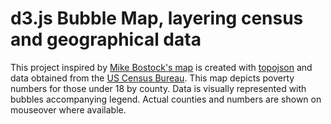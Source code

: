 # d3.js Bubble Map, layering census and geographical data
This project inspired by [Mike Bostock's map](http://bost.ocks.org/mike/bubble-map/) is created with [topojson](https://github.com/mbostock/topojson) and data obtained from the [US Census Bureau](http://factfinder.census.gov/faces/nav/jsf/pages/index.xhtml). This map depicts poverty numbers for those under 18 by county. Data is visually represented with bubbles accompanying legend. Actual counties and numbers are shown on mouseover where available.




